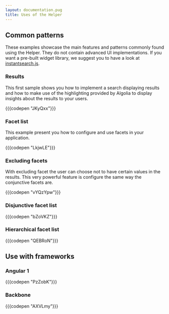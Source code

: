 ```yaml
---
layout: documentation.pug
title: Uses of the Helper
---
```


## Common patterns

These examples showcase the main features and patterns commonly found using the Helper. They do not contain advanced UI implementations. If you want a pre-built widget library, we suggest you to have a look at [instantsearch.js](https://community.algolia.com/instantsearch.js/).

### Results

This first sample shows you how to implement a search displaying results and how to make use of the highlighting provided by Algolia to display insights about the results to your users.

{{{codepen "JKyQxx"}}}

### Facet list

This example present you how to configure and use facets in your application.

{{{codepen "LkjwLE"}}}

### Excluding facets

With excluding facet the user can choose not to have certain values in the results. This very powerful feature is configure the same way the conjunctive facets are.

{{{codepen "vYQzYpw"}}}

### Disjunctive facet list

{{{codepen "bZoVKZ"}}}

### Hierarchical facet list

{{{codepen "QEBRoN"}}}

## Use with frameworks

### Angular 1

{{{codepen "PzZobK"}}}

### Backbone

{{{codepen "AXVLmy"}}}
